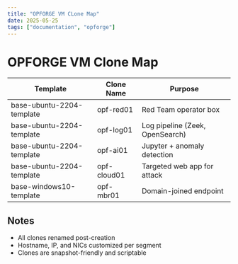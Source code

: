```yaml
---
title: "OPFORGE VM CLone Map"
date: 2025-05-25
tags: ["documentation", "opforge"]
---
```


# OPFORGE VM Clone Map

| Template                   | Clone Name     | Purpose                         |
|----------------------------|----------------|---------------------------------|
| base-ubuntu-2204-template  | opf-red01      | Red Team operator box          |
| base-ubuntu-2204-template  | opf-log01      | Log pipeline (Zeek, OpenSearch)|
| base-ubuntu-2204-template  | opf-ai01       | Jupyter + anomaly detection    |
| base-ubuntu-2204-template  | opf-cloud01    | Targeted web app for attack    |
| base-windows10-template    | opf-mbr01      | Domain-joined endpoint         |

## Notes
- All clones renamed post-creation
- Hostname, IP, and NICs customized per segment
- Clones are snapshot-friendly and scriptable
